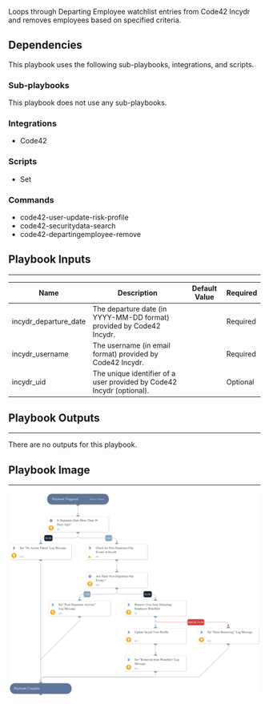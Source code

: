 Loops through Departing Employee watchlist entries from Code42 Incydr and removes employees based on specified criteria.

## Dependencies

This playbook uses the following sub-playbooks, integrations, and scripts.

### Sub-playbooks

This playbook does not use any sub-playbooks.

### Integrations

* Code42

### Scripts

* Set

### Commands

* code42-user-update-risk-profile
* code42-securitydata-search
* code42-departingemployee-remove

## Playbook Inputs

---

| **Name** | **Description** | **Default Value** | **Required** |
| --- | --- | --- | --- |
| incydr_departure_date | The departure date \(in YYYY-MM-DD format\) provided by Code42 Incydr. |  | Required |
| incydr_username | The username \(in email format\) provided by Code42 Incydr. |  | Required |
| incydr_uid | The unique identifier of a user provided by Code42 Incydr \(optional\). |  | Optional |

## Playbook Outputs

---
There are no outputs for this playbook.

## Playbook Image

---

![Remove Employees from Departing Employee Watchlist](../doc_files/Remove_Employees_from_Departing_Employee_Watchlist.png)
